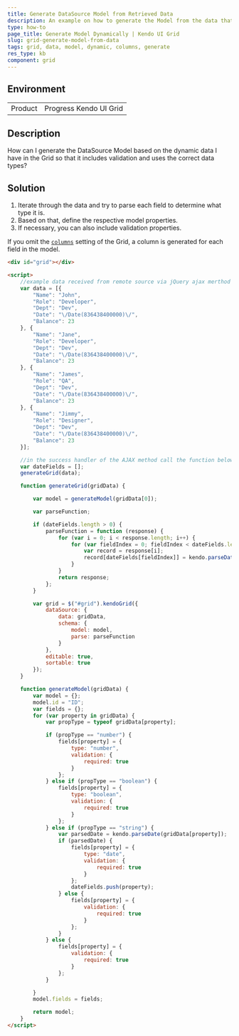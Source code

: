 ```yaml
---
title: Generate DataSource Model from Retrieved Data
description: An example on how to generate the Model from the data that is returned by the server in a Kendo UI Grid.
type: how-to
page_title: Generate Model Dynamically | Kendo UI Grid
slug: grid-generate-model-from-data
tags: grid, data, model, dynamic, columns, generate
res_type: kb
component: grid
---
```


## Environment

<table>
 <tr>
  <td>Product</td>
  <td>Progress Kendo UI Grid</td>
 </tr>
</table>


## Description

How can I generate the DataSource Model based on the dynamic data I have in the Grid so that it includes validation and uses the correct data types?

## Solution

1. Iterate through the data and try to parse each field to determine what type it is.
1. Based on that, define the respective model properties.
1. If necessary, you can also include validation properties.

If you omit the [`columns`](https://docs.telerik.com/kendo-ui/api/javascript/ui/grid#configuration-columns) setting of the Grid, a column is generated for each field in the model.


````html
<div id="grid"></div>

<script>
    //example data received from remote source via jQuery ajax merthod
    var data = [{
        "Name": "John",
        "Role": "Developer",
        "Dept": "Dev",
        "Date": "\/Date(836438400000)\/",
        "Balance": 23
    }, {
        "Name": "Jane",
        "Role": "Developer",
        "Dept": "Dev",
        "Date": "\/Date(836438400000)\/",
        "Balance": 23
    }, {
        "Name": "James",
        "Role": "QA",
        "Dept": "Dev",
        "Date": "\/Date(836438400000)\/",
        "Balance": 23
    }, {
        "Name": "Jimmy",
        "Role": "Designer",
        "Dept": "Dev",
        "Date": "\/Date(836438400000)\/",
        "Balance": 23
    }];

    //in the success handler of the AJAX method call the function below with the received data:
    var dateFields = [];
    generateGrid(data);

    function generateGrid(gridData) {

        var model = generateModel(gridData[0]);

        var parseFunction;

        if (dateFields.length > 0) {
            parseFunction = function (response) {
                for (var i = 0; i < response.length; i++) {
                    for (var fieldIndex = 0; fieldIndex < dateFields.length; fieldIndex++) {
                        var record = response[i];
                        record[dateFields[fieldIndex]] = kendo.parseDate(record[dateFields[fieldIndex]]);
                    }
                }
                return response;
            };
        }

        var grid = $("#grid").kendoGrid({
            dataSource: {
                data: gridData,
                schema: {
                    model: model,
                    parse: parseFunction
                }
            },
            editable: true,
            sortable: true
        });
    }

    function generateModel(gridData) {
        var model = {};
        model.id = "ID";
        var fields = {};
        for (var property in gridData) {
            var propType = typeof gridData[property];

            if (propType == "number") {
                fields[property] = {
                    type: "number",
                    validation: {
                        required: true
                    }
                };
            } else if (propType == "boolean") {
                fields[property] = {
                    type: "boolean",
                    validation: {
                        required: true
                    }
                };
            } else if (propType == "string") {
                var parsedDate = kendo.parseDate(gridData[property]);
                if (parsedDate) {
                    fields[property] = {
                        type: "date",
                        validation: {
                            required: true
                        }
                    };
                    dateFields.push(property);
                } else {
                    fields[property] = {
                        validation: {
                            required: true
                        }
                    };
                }
            } else {
                fields[property] = {
                    validation: {
                        required: true
                    }
                };
            }

        }
        model.fields = fields;

        return model;
    }
</script>
````
